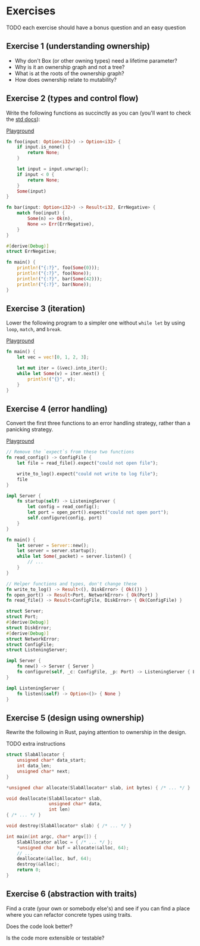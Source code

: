 # Exercises

TODO each exercise should have a bonus question and an easy question

## Exercise 1 (understanding ownership)

* Why don't Box (or other owning types) need a lifetime parameter?
* Why is it an ownership graph and not a tree?
* What is at the roots of the ownership graph?
* How does ownership relate to mutability?

## Exercise 2 (types and control flow)

Write the following functions as succinctly as you can (you'll want to check the
[std docs](https://doc.rust-lang.org/std/index.html)):

[Playground](https://play.rust-lang.org/?gist=49e62fcba1adfdbe2107fcf20a997b1b&version=nightly&mode=debug&edition=2018)

```rust
fn foo(input: Option<i32>) -> Option<i32> {
    if input.is_none() {
        return None;
    }

    let input = input.unwrap();
    if input < 0 {
        return None;
    }
    Some(input)
}

fn bar(input: Option<i32>) -> Result<i32, ErrNegative> {
    match foo(input) {
        Some(n) => Ok(n),
        None => Err(ErrNegative),
    }
}

#[derive(Debug)]
struct ErrNegative;

fn main() {
    println!("{:?}", foo(Some(0)));
    println!("{:?}", foo(None));
    println!("{:?}", bar(Some(42)));
    println!("{:?}", bar(None));
}
```

## Exercise 3 (iteration)

Lower the following program to a simpler one without `while let` by using `loop`,
`match`, and `break`.

[Playground](https://play.rust-lang.org/?gist=5ae0ae4d5fdad1a90fc49c8b91885507&version=nightly&mode=debug&edition=2018)

```rust
fn main() {
    let vec = vec![0, 1, 2, 3];

    let mut iter = (&vec).into_iter();
    while let Some(v) = iter.next() {
        println!("{}", v);
    }
}
```


## Exercise 4 (error handling)

Convert the first three functions to an error handling strategy, rather than
a panicking strategy.

[Playground](https://play.rust-lang.org/?gist=fa7f507c00a7f720676e1d7a24076de3&version=nightly&mode=debug&edition=2018)

```rust
// Remove the `expect`s from these two functions
fn read_config() -> ConfigFile {
    let file = read_file().expect("could not open file");

    write_to_log().expect("could not write to log file");
    file
}

impl Server {
    fn startup(self) -> ListeningServer {
        let config = read_config();
        let port = open_port().expect("could not open port");
        self.configure(config, port)
    }
}

fn main() {
    let server = Server::new();
    let server = server.startup();
    while let Some(_packet) = server.listen() {
        // ...
    }
}

// Helper functions and types, don't change these
fn write_to_log() -> Result<(), DiskError> { Ok(()) }
fn open_port() -> Result<Port, NetworkError> { Ok(Port) }
fn read_file() -> Result<ConfigFile, DiskError> { Ok(ConfigFile) }

struct Server;
struct Port;
#[derive(Debug)]
struct DiskError;
#[derive(Debug)]
struct NetworkError;
struct ConfigFile;
struct ListeningServer;

impl Server {
    fn new() -> Server { Server }
    fn configure(self, _c: ConfigFile, _p: Port) -> ListeningServer { ListeningServer }
}

impl ListeningServer {
    fn listen(&self) -> Option<()> { None }
}
```

## Exercise 5 (design using ownership)

Rewrite the following in Rust, paying attention to ownership in the design.

TODO extra instructions

```c
struct SlabAllocator {
    unsigned char* data_start;
    int data_len;
    unsigned char* next;
}

*unsigned char allocate(SlabAllocator* slab, int bytes) { /* ... */ }

void deallocate(SlabAllocator* slab,
                unsigned char* data,
                int len)
{ /* ... */ }

void destroy(SlabAllocator* slab) { /* ... */ }

int main(int argc, char* argv[]) {
    SlabAllocator alloc = { /* ... */ };
    *unsigned char buf = allocate(&alloc, 64);
    // ...
    deallocate(&alloc, buf, 64);
    destroy(&alloc);
    return 0;
}
```

## Exercise 6 (abstraction with traits)

Find a crate (your own or somebody else's) and see if you can find a place where
you can refactor concrete types using traits.

Does the code look better?

Is the code more extensible or testable?

